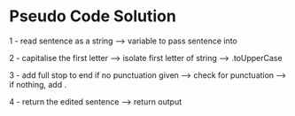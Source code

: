 # Pseudo Code Solution
1 - read sentence as a string
    --> variable to pass sentence into 

2 - capitalise the first letter
    --> isolate first letter of string
    --> .toUpperCase

3 - add full stop to end if no punctuation given
    --> check for punctuation
    --> if nothing, add .

4 - return the edited sentence
    --> return output